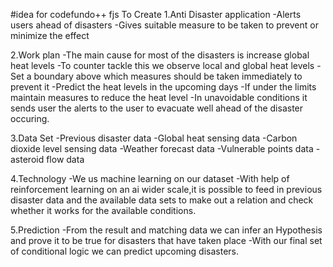 #idea for codefundo++
fjs 
To Create
1.Anti Disaster application
-Alerts users ahead of disasters
-Gives suitable measure to be taken to prevent or minimize the effect

2.Work plan
-The main cause for most of the disasters is increase global heat levels
-To counter tackle this we observe local and global heat levels 
-Set a boundary above which measures should be taken immediately to prevent it
-Predict the heat levels in the upcoming days 
-If under the limits maintain measures to reduce the heat level 
-In unavoidable conditions it sends user the alerts to the user to evacuate well ahead of the disaster occuring.

3.Data Set
-Previous disaster data
-Global heat sensing data
-Carbon  dioxide level sensing data
-Weather forecast data
-Vulnerable points data
-asteroid flow data 

4.Technology
-We us machine learning on our dataset
-With help of reinforcement learning on an ai wider scale,it is possible to feed in previous disaster data 
 and the available data sets to make out a relation and check whether it works for the available conditions.

5.Prediction
-From the result and matching data we can infer an Hypothesis and prove it to be true for disasters that have taken place
-With our final set of conditional logic we can predict upcoming disasters.
